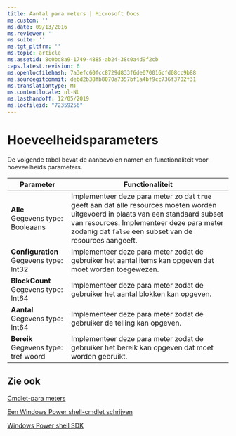 ```yaml
---
title: Aantal para meters | Microsoft Docs
ms.custom: ''
ms.date: 09/13/2016
ms.reviewer: ''
ms.suite: ''
ms.tgt_pltfrm: ''
ms.topic: article
ms.assetid: 8c0bd8a9-1749-4885-ab24-38c0a4d9f2cb
caps.latest.revision: 6
ms.openlocfilehash: 7a3efc60fcc8729d833f6de070016cfd08cc9b88
ms.sourcegitcommit: debd2b38fb8070a7357bf1a4bf9cc736f3702f31
ms.translationtype: MT
ms.contentlocale: nl-NL
ms.lasthandoff: 12/05/2019
ms.locfileid: "72359256"
---
```

# <a name="quantity-parameters"></a>Hoeveelheidsparameters

De volgende tabel bevat de aanbevolen namen en functionaliteit voor hoeveelheids parameters.

|Parameter|Functionaliteit|
|---|---|
|**Alle**<br>Gegevens type: Booleaans|Implementeer deze para meter zo dat `true` geeft aan dat alle resources moeten worden uitgevoerd in plaats van een standaard subset van resources. Implementeer deze para meter zodanig dat `false` een subset van de resources aangeeft.|
|**Configuration**<br>Gegevens type: Int32|Implementeer deze para meter zodat de gebruiker het aantal items kan opgeven dat moet worden toegewezen.|
|**BlockCount**<br>Gegevens type: Int64|Implementeer deze para meter zodat de gebruiker het aantal blokken kan opgeven.|
|**Aantal**<br>Gegevens type: Int64|Implementeer deze para meter zodat de gebruiker de telling kan opgeven.|
|**Bereik**<br>Gegevens type: tref woord|Implementeer deze para meter zodat de gebruiker het bereik kan opgeven dat moet worden gebruikt.|

## <a name="see-also"></a>Zie ook

[Cmdlet-para meters](./cmdlet-parameters.md)

[Een Windows Power shell-cmdlet schrijven](./writing-a-windows-powershell-cmdlet.md)

[Windows Power shell SDK](../windows-powershell-reference.md)
